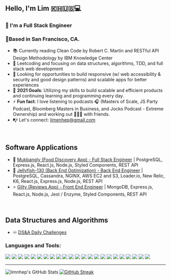 ## Hello, I'm Lim 🇰🇭🇺🇸💻

### 👋 I'm a Full Stack Engineer
### 🌲Based in San Francisco, CA.



- 📚   Currently reading Clean Code by Robert C. Martin and RESTful API Design Methodology by IBM Knowledge Center
- 💫   Leetcoding and focusing on data structures, algorithms, TDD, and full stack web development
- 👀   Looking for opportunities to build responsive (w/ web accessibility & security and good design patterns) and scalable apps for better experiences
- 🥅   **2021 Goals**: Utilizing my skills to build scalable and efficient products and continuing learning and programming every day.
- ⚡    **Fun fact**: I love listening to podcasts 🎧 (Masters of Scale, JS Party Podcast, Bloomberg Masters in Business, and Jocko Podcast - Extreme Ownership) and working out 🏃🏻‍♂️ with friends.
- 📭   Let's connect: limenhep@gmail.com
<br />

## Software Applications

- 🥗 [Mukbangly (Food Discovery App) - Full Stack Engineer](https://github.com/limnhep/mukbangly) | PostgreSQL, Express.js, React.js, Node.js, Styled Components, REST API
- 🏡 [Jellyfish-130 (Back End Optimization) - Back End Engineer](https://github.com/Jellyfish-130/gallery-service) | PostgreSQL, Cassandra, NGINX, AWS EC2 and S3, Loader.io, New Relic, K6, React.js, Express.js, Node.js, REST API
- ⭐️ [Glity (Reviews App) - Front End Engineer](https://github.com/Glity/people-also-viewed) | MongoDB, Express.js, React.js, Node.js, Jest / Enzyme, Styled Components, REST API
<br />

## Data Structures and Algorithms

- ♾ [DS&A Daily Challenges](https://github.com/limnhep/algo)

### Languages and Tools:


![](https://img.shields.io/badge/Language-JavaScript-informational?style=plastic&logo=javascript&logoColor=white&color=blue)
![](https://img.shields.io/badge/Language-TypeScript-informational?style=plastic&logo=typescript&logoColor=white&color=blue)
![](https://img.shields.io/badge/Tools-React-informational?style=plastic&logo=react&logoColor=white&color=blue)
![](https://img.shields.io/badge/Tools-Express-informational?style=plastic&logo=express&logoColor=white&color=blue)
![](https://img.shields.io/badge/Tools-Node.js-informational?style=plastic&logo=node.js&logoColor=white&color=blue)
![](https://img.shields.io/badge/Database-PostgreSQL-informational?style=plastic&logo=postgresql&logoColor=white&color=blue)
![](https://img.shields.io/badge/Database-MongoDB-informational?style=plastic&logo=mongodb&logoColor=white&color=blue)
![](https://img.shields.io/badge/Database-MySQL-informational?style=plastic&logo=mysql&logoColor=white&color=blue)
![](https://img.shields.io/badge/Database-Cassandra-informational?style=plastic&logo=cassandra&logoColor=white&color=blue)
![](https://img.shields.io/badge/Tools-Webpack-informational?style=plastic&logo=webpack&logoColor=white&color=blue)
![](https://img.shields.io/badge/Tools-Babel-informational?style=plastic&logo=babel&logoColor=white&color=blue)
![](https://img.shields.io/badge/Tools-Postman-informational?style=plastic&logo=postman&logoColor=white&color=blue)
![](https://img.shields.io/badge/Language-HTML5-informational?style=plastic&logo=html5&logoColor=white&color=blue)
![](https://img.shields.io/badge/Language-CSS3-informational?style=plastic&logo=css3&logoColor=white&color=blue)
![](https://img.shields.io/badge/Tools-Trello-informational?style=plastic&logo=trello&logoColor=white&color=blue)
![](https://img.shields.io/badge/Tools-VS_Code-informational?style=plastic&logo=visual-studio-code&logoColor=white&color=blue)
![](https://img.shields.io/badge/Shell-Bash-informational?style=plastic&logo=gnu-bash&logoColor=white&color=blue)
![](https://img.shields.io/badge/Tools-NGINX-informational?style=plastic&logo=nginx&logoColor=white&color=blue)
![](https://img.shields.io/badge/Tools-Docker-informational?style=plastic&logo=docker&logoColor=white&color=blue)
![](https://img.shields.io/badge/Tools-Amazon_AWS-informational?style=plastic&logo=amazon-aws&logoColor=white&color=blue)
![](https://img.shields.io/badge/Testing-Jest-informational?style=plastic&logo=jest&logoColor=white&color=blue)
![](https://img.shields.io/badge/Testing-Mocha-informational?style=plastic&logo=mocha&logoColor=white&color=blue)
![](https://img.shields.io/badge/Testing-New_Relic-informational?style=plastic&logo=new-relic&logoColor=white&color=blue)
<br />

---

<img align="left" alt="limnhep's GitHub Stats" src="https://github-readme-stats.vercel.app/api?username=limnhep&show_icons=true&hide_border=true" />

[![GitHub Streak](https://github-readme-streak-stats.herokuapp.com/?user=limnhep&theme=tokyonight_duo&hide_border=true&dates=black&stroke=white&currStreakNum=black&background=white&sideNums=black&currStreakLabel=black&sideLabels=black)](https://github.com/DenverCoder1/github-readme-streak-stats)

